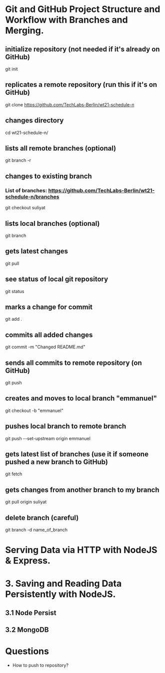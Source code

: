 # Git and GitHub Project Structure and Workflow with Branches and Merging.

## initialize repository (not needed if it's already on GitHub)
git init

## replicates a remote repository (run this if it's on GitHub)
git clone https://github.com/TechLabs-Berlin/wt21-schedule-n 

## changes directory
cd wt21-schedule-n/

## lists all remote branches (optional)
git branch -r

## changes to existing branch
### List of branches: https://github.com/TechLabs-Berlin/wt21-schedule-n/branches
git checkout suliyat

## lists local branches (optional)
git branch

## gets latest changes
git pull

## see status of local git repository
git status

## marks a change for commit
git add .

## commits all added changes
git commit -m "Changed README.md"

## sends all commits to remote repository (on GitHub)
git push

## creates and moves to local branch "emmanuel"
git checkout -b "emmanuel"

## pushes local branch to remote branch
git push --set-upstream origin emmanuel

## gets latest list of branches (use it if someone pushed a new branch to GitHub)
git fetch

## gets changes from another branch to my branch
git pull origin suliyat

## delete branch (careful)
git branch -d name_of_branch


# Serving Data via HTTP with NodeJS & Express.
##
##

# 3. Saving and Reading Data Persistently with NodeJS.
## 3.1 Node Persist
## 3.2 MongoDB

# Questions

- How to push to repository?
